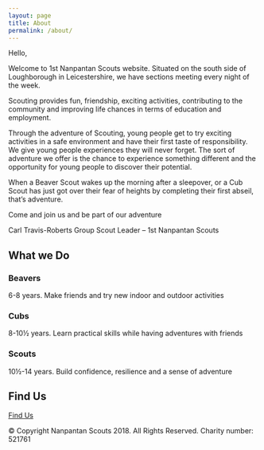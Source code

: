 ```yaml
---
layout: page
title: About
permalink: /about/
---
```


Hello,

Welcome to 1st Nanpantan Scouts website. Situated on the south side of Loughborough in Leicestershire, we have sections meeting every night of the week.

Scouting provides fun, friendship, exciting activities, contributing to the community and improving life chances in terms of education and employment.

Through the adventure of Scouting, young people get to try exciting activities in a safe environment and have their first taste of responsibility. We give young people experiences they will never forget. The sort of adventure we offer is the chance to experience something different and the opportunity for young people to discover their potential.

When a Beaver Scout wakes up the morning after a sleepover, or a Cub Scout has just got over their fear of heights by completing their first abseil, that’s adventure.

Come and join us and be part of our adventure

Carl Travis-Roberts
Group Scout Leader – 1st Nanpantan Scouts

## What we Do

### Beavers

6-8 years. Make friends and try new indoor and outdoor activities

### Cubs 

8-10½ years. Learn practical skills while having adventures with friends

### Scouts

10½-14 years. Build confidence, resilience and a sense of adventure 

## Find Us

[Find Us](https://goo.gl/maps/X8FtP2yMQGx)


© Copyright Nanpantan Scouts 2018. All Rights Reserved. Charity number: 521761
